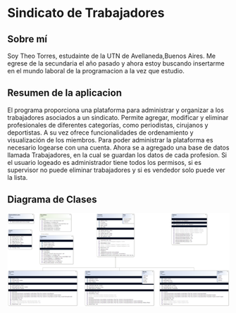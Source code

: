 # Sindicato de Trabajadores

## Sobre mí
Soy Theo Torres, estudainte de la UTN de Avellaneda,Buenos Aires. Me egrese de la secundaria el año pasado y ahora estoy buscando insertarme en el mundo laboral de la programacion a la vez que estudio.

## Resumen de la aplicacion
El programa proporciona una plataforma para administrar y organizar a los trabajadores asociados a un sindicato. Permite agregar, modificar y eliminar profesionales de diferentes categorías, como periodistas, cirujanos y deportistas. A su vez ofrece funcionalidades de ordenamiento y visualización de los miembros. Para poder administrar la plataforma es necesario logearse con una cuenta.
Ahora se a agregado una base de datos llamada Trabajadores, en la cual se guardan los datos de cada profesion. Si el usuario logeado es administrador tiene todos los permisos, si es supervisor no puede eliminar trabajadores y si es vendedor solo puede ver la lista.

## Diagrama de Clases
![diagramaClases](TorresCarmona.Theo/diagramaClases.png)
